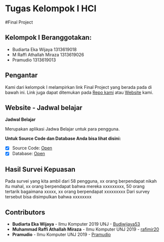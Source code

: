 # Tugas Kelompok I HCI
#Final Project

## Kelompok I Beranggotakan:
* Budiarta Eka Wijaya 1313619018
* M Raffi Athallah Miraza 1313619026
* Pramudio 1313619013

## Pengantar
Kami dari kelompok I melampirkan link Final Project yang berada pada di bawah ini. Link juga dapat ditemukan pada [Repo kami](https://github.com/rafimir20/kelompok-I-hci/tree/finalproject) atau [Website](https://www.atalearn.xyz/public) kami.

## Website - Jadwal belajar
__Jadwal Belajar__

Merupakan aplikasi Jadwa Belajar untuk para pengguna.

**Untuk Source Code dan Database Anda bisa lihat disini:**
- [x] Source Code: [Open](https://github.com/rafimir20/kelompok-I-hci/tree/finalproject/source%20code)
- [x] Database: [Open](https://github.com/rafimir20/kelompok-I-hci/tree/finalproject/source%20code/database)

## Hasil Survei Kepuasan

Pada survei yang kita ambil dari 58 pengguna, xx orang berpendapat nikah itu mahal, xx orang berpendapat bahwa mereka xxxxxxxxx, 50 orang tertarik bagaimana xxxxx, xx orang berpendapat xxxxxxxxx 
Dari survey tersebut bisa disimpulkan bahwa xxxxxxxx

## Contributors
* **Budiarta Eka Wijaya** - Ilmu Komputer 2019 UNJ - [Budiwijaya53](https://github.com/Budiwijaya53)
* **Muhammad Raffi Athallah Miraza** - Ilmu Komputer UNJ 2019 - [rafimir20](https://github.com/rafimir20)
* **Pramudio** - Ilmu Komputer UNJ 2019 - [Pramudio](https://github.com/Pramudio-Ilkom)